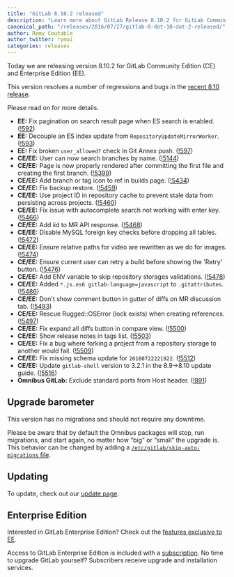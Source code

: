 ```yaml
---
title: "GitLab 8.10.2 released"
description: "Learn more about GitLab Release 8.10.2 for GitLab Community Edition (CE) and Enterprise Edition (EE)"
canonical_path: "/releases/2016/07/27/gitlab-8-dot-10-dot-2-released/"
author: Rémy Coutable
author_twitter: rymai
categories: releases
---
```


Today we are releasing version 8.10.2 for GitLab Community Edition (CE) and
Enterprise Edition (EE).

This version resolves a number of regressions and bugs in the [recent 8.10
release](/releases/2016/07/22/gitlab-8-10-released/).

Please read on for more details.

<!-- more -->

- **EE:** Fix pagination on search result page when ES search is enabled. ([!592])
- **EE:** Decouple an ES index update from `RepositoryUpdateMirrorWorker`. ([!593])
- **EE:** Fix broken `user_allowed?` check in Git Annex push. ([!597])
- **CE/EE:** User can now search branches by name. ([!5144])
- **CE/EE:** Page is now properly rendered after committing the first file and creating the first branch. ([!5399])
- **CE/EE:** Add branch or tag icon to ref in builds page. ([!5434])
- **CE/EE:** Fix backup restore. ([!5459])
- **CE/EE:** Use project ID in repository cache to prevent stale data from persisting across projects. ([!5460])
- **CE/EE:** Fix issue with autocomplete search not working with enter key. ([!5466])
- **CE/EE:** Add iid to MR API response. ([!5468])
- **CE/EE:** Disable MySQL foreign key checks before dropping all tables. ([!5472])
- **CE/EE:** Ensure relative paths for video are rewritten as we do for images. ([!5474])
- **CE/EE:** Ensure current user can retry a build before showing the 'Retry' button. ([!5476])
- **CE/EE:** Add ENV variable to skip repository storages validations. ([!5478])
- **CE/EE:** Added `*.js.es6 gitlab-language=javascript` to `.gitattributes`. ([!5486])
- **CE/EE:** Don't show comment button in gutter of diffs on MR discussion tab. ([!5493])
- **CE/EE:** Rescue Rugged::OSError (lock exists) when creating references. ([!5497])
- **CE/EE:** Fix expand all diffs button in compare view. ([!5500])
- **CE/EE:** Show release notes in tags list. ([!5503])
- **CE/EE:** Fix a bug where forking a project from a repository storage to another would fail. ([!5509])
- **CE/EE:** Fix missing schema update for `20160722221922`. ([!5512])
- **CE/EE:** Update `gitlab-shell` version to 3.2.1 in the 8.9->8.10 update guide. ([!5516])
- **Omnibus GitLab:** Exclude standard ports from Host header. ([!891])

[!592]: https://gitlab.com/gitlab-org/gitlab-ee/merge_requests/592
[!593]: https://gitlab.com/gitlab-org/gitlab-ee/merge_requests/593
[!597]: https://gitlab.com/gitlab-org/gitlab-ee/merge_requests/597

[!5144]: https://gitlab.com/gitlab-org/gitlab-ce/merge_requests/5144
[!5399]: https://gitlab.com/gitlab-org/gitlab-ce/merge_requests/5399
[!5434]: https://gitlab.com/gitlab-org/gitlab-ce/merge_requests/5434
[!5459]: https://gitlab.com/gitlab-org/gitlab-ce/merge_requests/5459
[!5460]: https://gitlab.com/gitlab-org/gitlab-ce/merge_requests/5460
[!5466]: https://gitlab.com/gitlab-org/gitlab-ce/merge_requests/5466
[!5468]: https://gitlab.com/gitlab-org/gitlab-ce/merge_requests/5468
[!5472]: https://gitlab.com/gitlab-org/gitlab-ce/merge_requests/5472
[!5474]: https://gitlab.com/gitlab-org/gitlab-ce/merge_requests/5474
[!5476]: https://gitlab.com/gitlab-org/gitlab-ce/merge_requests/5476
[!5478]: https://gitlab.com/gitlab-org/gitlab-ce/merge_requests/5478
[!5486]: https://gitlab.com/gitlab-org/gitlab-ce/merge_requests/5486
[!5493]: https://gitlab.com/gitlab-org/gitlab-ce/merge_requests/5493
[!5497]: https://gitlab.com/gitlab-org/gitlab-ce/merge_requests/5497
[!5500]: https://gitlab.com/gitlab-org/gitlab-ce/merge_requests/5500
[!5503]: https://gitlab.com/gitlab-org/gitlab-ce/merge_requests/5503
[!5509]: https://gitlab.com/gitlab-org/gitlab-ce/merge_requests/5509
[!5512]: https://gitlab.com/gitlab-org/gitlab-ce/merge_requests/5512
[!5516]: https://gitlab.com/gitlab-org/gitlab-ce/merge_requests/5516

[!891]: https://gitlab.com/gitlab-org/omnibus-gitlab/merge_requests/891

## Upgrade barometer

This version has no migrations and should not require any downtime.

Please be aware that by default the Omnibus packages will stop, run migrations,
and start again, no matter how “big” or “small” the upgrade is. This behavior
can be changed by adding a [`/etc/gitlab/skip-auto-migrations`
file](http://doc.gitlab.com/omnibus/update/README.html).

## Updating

To update, check out our [update page](/update/).

## Enterprise Edition

Interested in GitLab Enterprise Edition? Check out the [features exclusive to
EE](/features/#enterprise).

Access to GitLab Enterprise Edition is included with a [subscription](/pricing/).
No time to upgrade GitLab yourself? Subscribers receive upgrade and installation
services.
